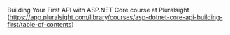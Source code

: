 Building Your First API with ASP.NET Core course at Pluralsight (https://app.pluralsight.com/library/courses/asp-dotnet-core-api-building-first/table-of-contents)
